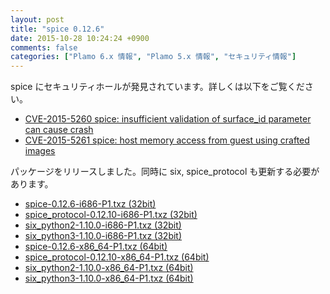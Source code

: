 ```yaml
---
layout: post
title: "spice 0.12.6"
date: 2015-10-28 10:24:24 +0900
comments: false
categories: ["Plamo 6.x 情報", "Plamo 5.x 情報", "セキュリティ情報"]
---
```

spice にセキュリティホールが発見されています。詳しくは以下をご覧ください。

* [CVE-2015-5260 spice: insufficient validation of surface_id parameter can cause crash](https://bugzilla.redhat.com/show_bug.cgi?id=CVE-2015-5260)
* [CVE-2015-5261 spice: host memory access from guest using crafted images](https://bugzilla.redhat.com/show_bug.cgi?id=CVE-2015-5261)

パッケージをリリースしました。同時に six, spice_protocol も更新する必要があります。

* [spice-0.12.6-i686-P1.txz (32bit)](ftp://plamo.linet.gr.jp/pub/Plamo-5.x/x86/contrib/Virtualization/spice-0.12.6-i686-P1.txz)
* [spice_protocol-0.12.10-i686-P1.txz (32bit)](ftp://plamo.linet.gr.jp/pub/Plamo-5.x/x86/contrib/Virtualization/spice_protocol-0.12.10-i686-P1.txz)
* [six_python2-1.10.0-i686-P1.txz (32bit)](ftp://plamo.linet.gr.jp/pub/Plamo-5.x/x86/contrib/Python/six_python2-1.10.0-i686-P1.txz)
* [six_python3-1.10.0-i686-P1.txz (32bit)](ftp://plamo.linet.gr.jp/pub/Plamo-5.x/x86/contrib/Python/six_python3-1.10.0-i686-P1.txz)
* [spice-0.12.6-x86_64-P1.txz (64bit)](ftp://plamo.linet.gr.jp/pub/Plamo-5.x/x86_64/contrib/Virtualization/spice-0.12.6-x86_64-P1.txz)
* [spice_protocol-0.12.10-x86_64-P1.txz (64bit)](ftp://plamo.linet.gr.jp/pub/Plamo-5.x/x86/contrib/Virtualization/spice_protocol-0.12.10-x86_64-P1.txz)
* [six_python2-1.10.0-x86_64-P1.txz (64bit)](ftp://plamo.linet.gr.jp/pub/Plamo-5.x/x86_64/contrib/Python/six_python2-1.10.0-x86_64-P1.txz)
* [six_python3-1.10.0-x86_64-P1.txz (64bit)](ftp://plamo.linet.gr.jp/pub/Plamo-5.x/x86_64/contrib/Python/six_python3-1.10.0-x86_64-P1.txz)
